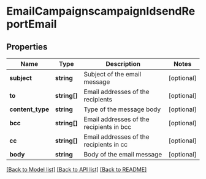 # EmailCampaignscampaignIdsendReportEmail

## Properties
Name | Type | Description | Notes
------------ | ------------- | ------------- | -------------
**subject** | **string** | Subject of the email message | [optional] 
**to** | **string[]** | Email addresses of the recipients | [optional] 
**content_type** | **string** | Type of the message body | [optional] 
**bcc** | **string[]** | Email addresses of the recipients in bcc | [optional] 
**cc** | **string[]** | Email addresses of the recipients in cc | [optional] 
**body** | **string** | Body of the email message | [optional] 

[[Back to Model list]](../README.md#documentation-for-models) [[Back to API list]](../README.md#documentation-for-api-endpoints) [[Back to README]](../README.md)


